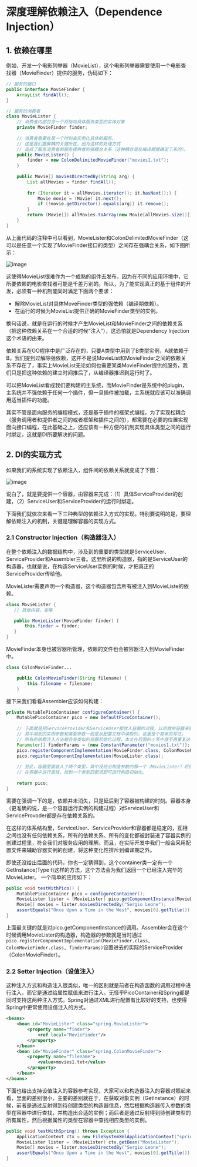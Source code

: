 # 深度理解依赖注入（Dependence Injection）

## 1. 依赖在哪里
例如，开发一个电影列举器（MovieList），这个电影列举器需要使用一个电影查找器（MovieFinder）提供的服务，伪码如下：

```java
// 服务的接口
public interface MovieFinder {
    ArrayList findAll();
}

// 服务的消费者
class MovieLister {
    // 消费者内部包含一个将指向具体服务类型的实体对象
    private MovieFinder finder;
    
    // 消费者需要在某一个时刻去实例化具体的服务。
    // 这是我们要解耦的关键所在，因为这样的处理方式
    // 造成了服务消费者和服务提供者的强耦合关系（这种耦合是在编译期就确定下来的）。
    public MovieLister() {
        finder = new ColonDelimitedMovieFinder("movies1.txt");
    }
    
    public Movie[] moviesDirectedBy(String arg) {
        List allMovies = finder.findAll();
        
        for (Iterator it = allMovies.iterator(); it.hasNext();) {
            Movie movie = (Movie) it.next();
            if (!movie.getDirector().equals(arg)) it.remove();
        }
        return (Movie[]) allMovies.toArray(new Movie[allMovies.size()]);
    }
}
```

从上面代码的注释中可以看到，MovieLister和ColonDelimitedMovieFinder（这可以是任意一个实现了MovieFinder接口的类型）之间存在强耦合关系，如下图所示：

![image](https://github.com/bertramcheng/blog/blob/master/code/20201013_01_pic_001.jpg)

这使得MovieList很难作为一个成熟的组件去发布，因为在不同的应用环境中，它所要依赖的电影查找器可能是千差万别的。所以，为了能实现真正的基于组件的开发，必须有一种机制能同时满足下面两个要求：

- 解除MovieList对具体MoveFinder类型的强依赖（编译期依赖）。
- 在运行的时候为MovieList提供正确的MovieFinder类型的实例。
 
换句话说，就是在运行的时候才产生MovieList和MovieFinder之间的依赖关系（把这种依赖关系在一个合适的时候“注入”），这恐怕就是Dependency Injection这个术语的由来。

依赖关系在OO程序中是广泛存在的，只要A类型中用到了B类型实例，A就依赖于B。我们提到过解除强依赖，这并不是说MovieList和MovieFinder之间的依赖关系不存在了，事实上MovieList无论如何也需要某类MovieFinder提供的服务，我们只是把这种依赖的建立时间推后了，从编译器推迟到运行时了。

可以把MovieList看成我们要构建的主系统，而MovieFinder是系统中的plugin，主系统并不强依赖于任何一个插件，但一旦插件被加载，主系统就应该可以准确调用适当插件的功能。

其实不管是面向服务的编程模式，还是基于插件的框架式编程，为了实现松耦合（服务调用者和提供者之间的或者框架和插件之间的），都需要在必要的位置实现面向接口编程，在此基础之上，还应该有一种方便的机制实现具体类型之间的运行时绑定，这就是DI所要解决的问题。

## 2. DI的实现方式
如果我们的系统实现了依赖注入，组件间的依赖关系就变成了下图：

![image](https://github.com/bertramcheng/blog/blob/master/code/20201013_01_pic_001.jpg)

说白了，就是要提供一个容器，由容器来完成：（1）具体ServiceProvider的创建，（2）ServiceUser和ServiceProvider的运行时绑定。

下面我们就依次来看一下三种典型的依赖注入方式的实现。特别要说明的是，要理解依赖注入的机制，关键是理解容器的实现方式。

### 2.1 Constructor Injection（构造器注入）
在整个依赖注入的数据结构中，涉及到的重要的类型就是ServiceUser、ServiceProvider和Assembler三者。这里所说的构造器，指的是ServiceUser的构造器，也就是说，在构造ServiceUser实例的时候，才把真正的ServiceProvider传给他。

MovieLister需要声明一个构造器，这个构造器包含所有被注入到MovieListe的依赖。
```java
class MovieLister {
   // 其他内容，省略

   public MovieLister(MovieFinder finder) {
       this.finder = finder;
   }
}
```

MovieFinder本身也被容器所管理，依赖的文件也会被容器注入到MovieFinder中。
```java
class ColonMovieFinder...

    public ColonMovieFinder(String filename) {
        this.filename = filename;
    }
```

接下来我们看看Assembler应该如何构建：

```java
private MutablePicoContainer configureContainer() {
    MutablePicoContainer pico = new DefaultPicoContainer();
    
    // 下面就是把ServiceProvider和ServiceUser都放入容器的过程，以后就由容器来提供ServiceUser的已完成依赖注入实例，
    // 其中用到的实例参数和类型参数一般是从配置文档中读取的，这里是个简单的写法。
    // 所有的依赖注入方法都会有类似的容器初始化过程，本文在后面的小节中就不再重复这一段代码了。
    Parameter[] finderParams = {new ConstantParameter("movies1.txt")};
    pico.registerComponentImplementation(MovieFinder.class, ColonMovieFinder.class, finderParams);
    pico.registerComponentImplementation(MovieLister.class);
    
    // 至此，容器里面装入了两个类型，其中没给出构造参数的那一个（MovieLister）将依靠其在构造器中定义的传入参数类型，
    // 在容器中进行查找，找到一个类型匹配项即可进行构造初始化。
    
    return pico;
}
```

需要在强调一下的是，依赖并未消失，只是延后到了容器被构建的时刻。容器本身（更准确的说，是一个容器运行实例的构建过程）对ServiceUser和ServiceProvoder都是存在依赖关系的。

在这样的体系结构里，ServiceUser、ServiceProvider和容器都是稳定的，互相之间也没有任何依赖关系，所有的依赖关系、所有的变化都被封装进了容器实例的创建过程里，符合我们对服务应用的理解。而且，在实际开发中我们一般会采用配置文件来辅助容器实例的创建，将这种变化性排斥到编译期之外。

即使还没给出后面的代码，你也一定猜得到，这个container类一定有一个GetInstance(Type t)这样的方法，这个方法会为我们返回一个已经注入完毕的MovieLister。 一个简单的应用如下：

```java
public void testWithPico() {
    MutablePicoContainer pico = configureContainer();
    MovieLister lister = (MovieLister) pico.getComponentInstance(MovieLister.class);
    Movie[] movies = lister.moviesDirectedBy("Sergio Leone");
    assertEquals("Once Upon a Time in the West", movies[0].getTitle());
}
```

上面最关键的就是对pico.getComponentInstance的调用。Assembler会在这个时候调用MovieLister的构造器，构造器的参数就是当时通过`pico.registerComponentImplementation(MovieFinder.class, ColonMovieFinder.class, finderParams)`设置进去的实际的ServiceProvider（ColonMovieFinder）。

### 2.2 Setter Injection（设值注入）
这种注入方式和构造注入很类似，唯一的区别就是前者在构造函数的调用过程中进行注入，而它是通过给属性赋值来进行注入。无怪乎PicoContainer和Spring都是同时支持这两种注入方式。Spring对通过XML进行配置有比较好的支持，也使得Spring中更常使用设值注入的方式。

```xml
<beans>
    <bean id="MovieLister" class="spring.MovieLister">
        <property name="finder">
            <ref local="MovieFinder"/>
        </property>
    </bean>
    <bean id="MovieFinder" class="spring.ColonMovieFinder">
        <property name="filename">
            <value>movies1.txt</value>
        </property>
    </bean>
</beans>
```

下面也给出支持设值注入的容器参考实现，大家可以和构造器注入的容器对照起来看，里面的差别很小，主要的差别就在于，在获取对象实例（GetInstance）的时候，前者是通过反射得到待创建类型的构造器信息，然后根据构造器传入参数的类型在容器中进行查找，并构造出合适的实例；而后者是通过反射得到待创建类型的所有属性，然后根据属性的类型在容器中查找相应类型的实例。
```java
public void testWithSpring() throws Exception {
    ApplicationContext ctx = new FileSystemXmlApplicationContext("spring.xml");
    MovieLister lister = (MovieLister) ctx.getBean("MovieLister");
    Movie[] movies = lister.moviesDirectedBy("Sergio Leone");
    assertEquals("Once Upon a Time in the West", movies[0].getTitle());
}
```



